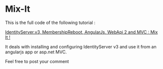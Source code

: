 Mix-It
======

This is the full code of the following tutorial : 

<a href="http://cedric-dumont.com/tutorials/identityserver-v3-membershipreboot-angularjs-webapi-2-and-mvc-mix-it-introduction/" target="_blank">
IdentityServer.v3, MembershipReboot, AngularJs, WebApi 2 and MVC : Mix It !
</a>

It deals with installing and configuring IdentityServer v3 and use it from an angularjs app or asp.net MVC.

Feel free to post your comment





